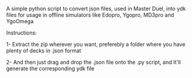 A simple python script to convert json files, used in Master Duel, into ydk files for usage in offline simulators like Edopro, Ygopro, MD3pro and YgoOmega

Instructions:

1- Extract the zip wherever you want, preferebly a folder where you have plenty of decks in .json format

2- And then just drag and drop the .json file onto the .py script, and It'll generate the corresponding ydk file
